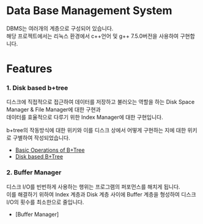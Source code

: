 Data Base Management System
===========================
DBMS는 여러개의 계층으로 구성되어 있습니다.   
해당 프로젝트에서는 리눅스 환경에서 c++언어 및 g++ 7.5.0버전을 사용하여 구현합니다.   
   
Features
========
### 1. Disk based b+tree   
디스크에 직접적으로 접근하여 데이터를 저장하고 불러오는 역할을 하는 Disk Space Manager & File Manager에 대한 구현과    
데이터를 효율적으로 다루기 위한 Index Manager에 대한 구현입니다.    
   
b+tree의 작동방식에 대한 위키와 이를 디스크 상에서 어떻게 구현하는 지에 대한 위키로 구별하여 작성되었습니다.     
+ [Basic Operations of B+Tree](https://hconnect.hanyang.ac.kr/2020_ite2038_11800/2020_ite2038_2016025650/-/wikis/Basic-Operations-of-B-Tree(Milestone1))
+ [Disk based B+Tree](https://hconnect.hanyang.ac.kr/2020_ite2038_11800/2020_ite2038_2016025650/-/wikis/Disk-based-b-tree(Milestone2))

### 2. Buffer Manager   
디스크 I/O를 빈번하게 사용하는 행위는 프로그램의 퍼포먼스를 해치게 됩니다.   
이를 해결하기 위하여 Index 계층과 Disk 계층 사이에 Buffer 계층을 형성하여 디스크 I/O의 횟수를 최소한으로 줄입니다.   
+ [Buffer Manager]